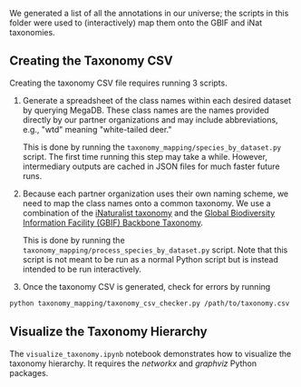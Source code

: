 We generated a list of all the annotations in our universe; the scripts in this folder were used to (interactively) map them onto the GBIF and iNat taxonomies.


## Creating the Taxonomy CSV

Creating the taxonomy CSV file requires running 3 scripts.

1. Generate a spreadsheet of the class names within each desired dataset by querying MegaDB. These class names are the names provided directly by our partner organizations and may include abbreviations, e.g., "wtd" meaning "white-tailed deer."

    This is done by running the `taxonomy_mapping/species_by_dataset.py` script. The first time running this step may take a while. However, intermediary outputs are cached in JSON files for much faster future runs.

2. Because each partner organization uses their own naming scheme, we need to map the class names onto a common taxonomy. We use a combination of the [iNaturalist taxonomy](https://forum.inaturalist.org/t/how-to-download-taxa/3542) and the [Global Biodiversity Information Facility (GBIF) Backbone Taxonomy](https://www.gbif.org/dataset/d7dddbf4-2cf0-4f39-9b2a-bb099caae36c).

    This is done by running the `taxonomy_mapping/process_species_by_dataset.py` script. Note that this script is not meant to be run as a normal Python script but is instead intended to be run interactively.

3. Once the taxonomy CSV is generated, check for errors by running

```bash
python taxonomy_mapping/taxonomy_csv_checker.py /path/to/taxonomy.csv
```


## Visualize the Taxonomy Hierarchy

The `visualize_taxonomy.ipynb` notebook demonstrates how to visualize the taxonomy hierarchy. It requires the *networkx* and *graphviz* Python packages.
